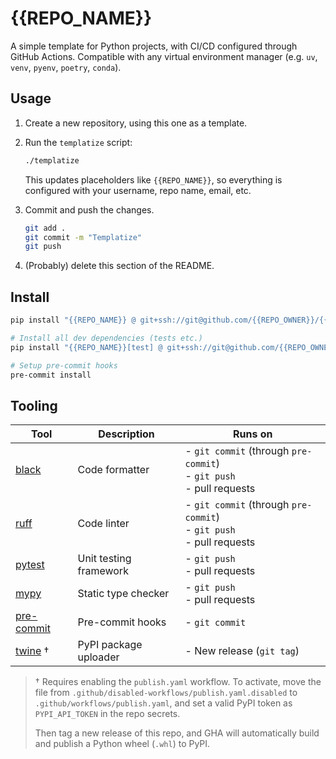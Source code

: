 # {{REPO_NAME}}

A simple template for Python projects, with CI/CD configured through GitHub Actions.  Compatible with any virtual environment manager (e.g. `uv`, `venv`, `pyenv`, `poetry`, `conda`).


## Usage

1. Create a new repository, using this one as a template.
2. Run the `templatize` script:
    ```bash
    ./templatize
    ```

    This updates placeholders like `{{REPO_NAME}}`, so everything is configured with your username, repo name, email, etc.
3. Commit and push the changes.
    ```bash
    git add .
    git commit -m "Templatize"
    git push
    ```
4. (Probably) delete this section of the README.

## Install

```bash
pip install "{{REPO_NAME}} @ git+ssh://git@github.com/{{REPO_OWNER}}/{{REPO_NAME}}.git"

# Install all dev dependencies (tests etc.)
pip install "{{REPO_NAME}}[test] @ git+ssh://git@github.com/{{REPO_OWNER}}/{{REPO_NAME}}.git"

# Setup pre-commit hooks
pre-commit install
```


## Tooling

| Tool | Description | Runs on |
| --- | --- | --- |
| [black](https://github.com/psf/black) | Code formatter | - `git commit` (through `pre-commit`) <br> - `git push` <br> - pull requests |
| [ruff](https://github.com/astral-sh/ruff) | Code linter | - `git commit` (through `pre-commit`) <br> - `git push` <br> - pull requests |
| [pytest](https://github.com/pytest-dev/pytest) | Unit testing framework | - `git push` <br> - pull requests |
| [mypy](https://github.com/python/mypy) | Static type checker | - `git push` <br> - pull requests |
| [pre-commit](https://github.com/pre-commit/pre-commit) | Pre-commit hooks | - `git commit` |
| [twine](https://github.com/pypa/twine) $\dagger$ | PyPI package uploader | - New release (`git tag`) |

> $\dagger$ Requires enabling the `publish.yaml` workflow.  To activate, move the file from `.github/disabled-workflows/publish.yaml.disabled` to `.github/workflows/publish.yaml`, and set a valid PyPI token as `PYPI_API_TOKEN` in the repo secrets.
>
> Then tag a new release of this repo, and GHA will automatically build and publish a Python wheel (`.whl`) to PyPI.
